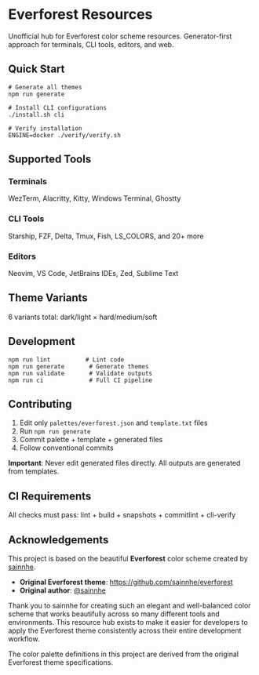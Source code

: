 # Everforest Resources

Unofficial hub for Everforest color scheme resources. Generator-first approach for terminals, CLI tools, editors, and web.

## Quick Start

    # Generate all themes
    npm run generate

    # Install CLI configurations
    ./install.sh cli

    # Verify installation
    ENGINE=docker ./verify/verify.sh

## Supported Tools

### Terminals
WezTerm, Alacritty, Kitty, Windows Terminal, Ghostty

### CLI Tools
Starship, FZF, Delta, Tmux, Fish, LS_COLORS, and 20+ more

### Editors
Neovim, VS Code, JetBrains IDEs, Zed, Sublime Text

## Theme Variants

6 variants total: dark/light × hard/medium/soft

## Development

    npm run lint          # Lint code
    npm run generate       # Generate themes
    npm run validate       # Validate outputs
    npm run ci             # Full CI pipeline

## Contributing

1. Edit only `palettes/everforest.json` and `template.txt` files
2. Run `npm run generate`
3. Commit palette + template + generated files
4. Follow conventional commits

**Important**: Never edit generated files directly. All outputs are generated from templates.

## CI Requirements

All checks must pass: lint + build + snapshots + commitlint + cli-verify

## Acknowledgements

This project is based on the beautiful **Everforest** color scheme created by [sainnhe](https://github.com/sainnhe). 

- **Original Everforest theme**: https://github.com/sainnhe/everforest
- **Original author**: [@sainnhe](https://github.com/sainnhe)

Thank you to sainnhe for creating such an elegant and well-balanced color scheme that works beautifully across so many different tools and environments. This resource hub exists to make it easier for developers to apply the Everforest theme consistently across their entire development workflow.

The color palette definitions in this project are derived from the original Everforest theme specifications.

